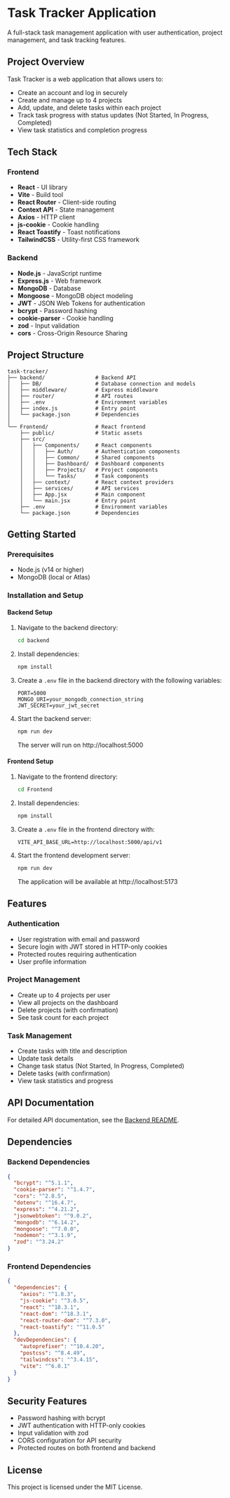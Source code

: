 # Task Tracker Application

A full-stack task management application with user authentication, project management, and task tracking features.

## Project Overview

Task Tracker is a web application that allows users to:
- Create an account and log in securely
- Create and manage up to 4 projects
- Add, update, and delete tasks within each project
- Track task progress with status updates (Not Started, In Progress, Completed)
- View task statistics and completion progress

## Tech Stack

### Frontend
- **React** - UI library
- **Vite** - Build tool
- **React Router** - Client-side routing
- **Context API** - State management
- **Axios** - HTTP client
- **js-cookie** - Cookie handling
- **React Toastify** - Toast notifications
- **TailwindCSS** - Utility-first CSS framework

### Backend
- **Node.js** - JavaScript runtime
- **Express.js** - Web framework
- **MongoDB** - Database
- **Mongoose** - MongoDB object modeling
- **JWT** - JSON Web Tokens for authentication
- **bcrypt** - Password hashing
- **cookie-parser** - Cookie handling
- **zod** - Input validation
- **cors** - Cross-Origin Resource Sharing

## Project Structure

```
task-tracker/
├── backend/                # Backend API
│   ├── DB/                 # Database connection and models
│   ├── middleware/         # Express middleware
│   ├── router/             # API routes
│   ├── .env                # Environment variables
│   ├── index.js            # Entry point
│   └── package.json        # Dependencies
│
└── Frontend/               # React frontend
    ├── public/             # Static assets
    ├── src/
    │   ├── Components/     # React components
    │   │   ├── Auth/       # Authentication components
    │   │   ├── Common/     # Shared components
    │   │   ├── Dashboard/  # Dashboard components
    │   │   ├── Projects/   # Project components
    │   │   └── Tasks/      # Task components
    │   ├── context/        # React context providers
    │   ├── services/       # API services
    │   ├── App.jsx         # Main component
    │   └── main.jsx        # Entry point
    ├── .env                # Environment variables
    └── package.json        # Dependencies
```

## Getting Started

### Prerequisites
- Node.js (v14 or higher)
- MongoDB (local or Atlas)

### Installation and Setup

#### Backend Setup
1. Navigate to the backend directory:
   ```bash
   cd backend
   ```

2. Install dependencies:
   ```bash
   npm install
   ```

3. Create a `.env` file in the backend directory with the following variables:
   ```
   PORT=5000
   MONGO_URI=your_mongodb_connection_string
   JWT_SECRET=your_jwt_secret
   ```

4. Start the backend server:
   ```bash
   npm run dev
   ```
   The server will run on http://localhost:5000

#### Frontend Setup
1. Navigate to the frontend directory:
   ```bash
   cd Frontend
   ```

2. Install dependencies:
   ```bash
   npm install
   ```

3. Create a `.env` file in the frontend directory with:
   ```
   VITE_API_BASE_URL=http://localhost:5000/api/v1
   ```

4. Start the frontend development server:
   ```bash
   npm run dev
   ```
   The application will be available at http://localhost:5173

## Features

### Authentication
- User registration with email and password
- Secure login with JWT stored in HTTP-only cookies
- Protected routes requiring authentication
- User profile information

### Project Management
- Create up to 4 projects per user
- View all projects on the dashboard
- Delete projects (with confirmation)
- See task count for each project

### Task Management
- Create tasks with title and description
- Update task details
- Change task status (Not Started, In Progress, Completed)
- Delete tasks (with confirmation)
- View task statistics and progress

## API Documentation

For detailed API documentation, see the [Backend README](./backend/README.md).

## Dependencies

### Backend Dependencies
```json
{
  "bcrypt": "^5.1.1",
  "cookie-parser": "^1.4.7",
  "cors": "^2.8.5",
  "dotenv": "^16.4.7",
  "express": "^4.21.2",
  "jsonwebtoken": "^9.0.2",
  "mongodb": "^6.14.2",
  "mongoose": "^7.0.0",
  "nodemon": "^3.1.9",
  "zod": "^3.24.2"
}
```

### Frontend Dependencies
```json
{
  "dependencies": {
    "axios": "^1.8.3",
    "js-cookie": "^3.0.5",
    "react": "^18.3.1",
    "react-dom": "^18.3.1",
    "react-router-dom": "^7.3.0",
    "react-toastify": "^11.0.5"
  },
  "devDependencies": {
    "autoprefixer": "^10.4.20",
    "postcss": "^8.4.49",
    "tailwindcss": "^3.4.15",
    "vite": "^6.0.1"
  }
}
```

## Security Features

- Password hashing with bcrypt
- JWT authentication with HTTP-only cookies
- Input validation with zod
- CORS configuration for API security
- Protected routes on both frontend and backend

## License

This project is licensed under the MIT License.
